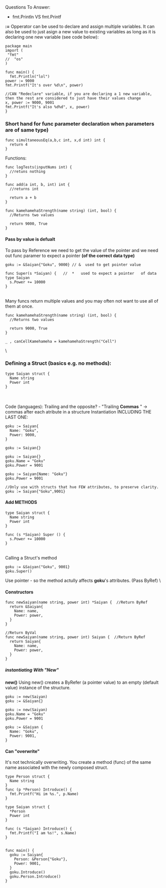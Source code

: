 Questions To Answer:

- fmt.Println VS fmt.Printf


__:=__ Opperator can be used to declare and assign multiple variables.
It can also be used to just asign a new value to existing variables as long as it is declaring one new variable (see code below):
```
package main
import (
 "fmt"
//  "os"
)

func main() {
  fmt.Println("lol")
power := 9000
fmt.Printf("It's over %d\n", power)

//CAN "Redeclare" variable, if you are declaring a 1 new variable, then the rest are considered to just have their values change
x, power := 9000, 9001
fmt.Printf("It's also %d%d", x, power)
}
```

### Short hand for func parameter declaration when parameters are of same type)
```
func simultaneousEq(a,b,c int, x,d int) int {
  return 4
}
```
Functions:
```
func logTests(inputNums int) {
  //retuns nothing
}

func add(a int, b, int) int {
  //returns int
  
  return a + b
}

func kamehamehaStrength(name string) (int, bool) {
  //Returns two values
  
  return 9000, True
}
```
#### Pass by value is defualt
To pass by Reference we need to get the value of the pointer and we need out func paramer to expect a pointer __(of the correct data type)__
```
goku := &Saiyan{"Goku", 9000} // &  used to get pointer value

func Super(s *Saiyan) {   //  *   used to expect a pointer   of data type Saiyan
  s.Power += 10000
}
```
\
Many funcs return multiple values and you may often not want to use all of them at once.
```
func kamehamehaStrength(name string) (int, bool) {
  //Returns two values
  
  return 9000, True
}

_ , canCellKamehameha = kamehamehaStrength("Cell")
```
\
### Defining a Struct (basics e.g. no methods):
```
type Saiyan struct {
  Name string
  Power int
}
```
\
\
Code (languages): Trailing and the opposite? - "Trailing __Commas__ " -> commas after each atribute in a structure Instantiation INCLUDING THE LAST ONE:
```
goku := Saiyan{
  Name: "Goku",
  Power: 9000,
}
```
```
goku := Saiyan{}
```
```
goku := Saiyan{}
goku.Name = "Goku"
goku.Power = 9001
```
```
goku := Saiyan{Name: "Goku"}
goku.Power = 9001
```
```
//Only use with structs that hve FEW attributes, to preserve clarity.
goku := Saiyan{"Goku",9001}
```
#### Add METHODS
```
type Saiyan struct {
  Name string
  Power int
}

func (s *Saiyan) Super () {
  s.Power += 10000
}
```
\
Calling a Struct's method
```
goku := &Saiyan("Goku", 9001}
goku.Super()
```
Use pointer - so the method actully affects __goku__'s attributes. (Pass ByRef)
\
#### Constructors
```
func newSaiyan(name string, power int) *Saiyan {  //Return ByRef
  return &Saiyan{
    Name: name,
    Power: power,
  }
}

//Return ByVal
func newSaiyan(name string, power int) Saiyan {  //Return ByRef
  return Saiyan{
    Name: name,
    Power: power,
  }
}

```
##### instantiating With "New"
__new()__
Using new() creates a ByRefer  (a pointer value) to an empty (default value) instance of the structure.
```
goku := new(Saiyan)
goku := &Saiyan{}
```
```
goku := new(Saiyan)
goku.Name = "Goku"
goku.Power = 9001

goku := &Saiyan {
  Name: "Goku",
  Power: 9001,
}
```
#### Can "overwrite"
It's not technically overwriting. You create a method (func) of the same name associated with the newly composed struct.
```
type Person struct {
  Name string
}
func (p *Person) Introduce() {
  fmt.Printf("Hi im %s.", p.Name)
}

type Saiyan struct {
  *Person
  Power int
}

func (s *Saiyan) Introduce() {
  fmt.Printf("I am %s!", s.Name)
}


func main() {
  goku := Saiyan{
    Person: &Person{"Goku"},
    Power: 9001,
  }
  goku.Introduce()
  goku.Person.Introduce()
}

```
